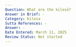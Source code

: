 ```yaml
---
Question: What are the kilesā?
Answer in Brief: -
Category: Kilesa
Sutta References: -
Answer: -
Date Entered: March 11, 2025
Review Status: Not started
---
```

